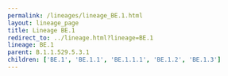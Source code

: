 ```yaml
---
permalink: /lineages/lineage_BE.1.html
layout: lineage_page
title: Lineage BE.1
redirect_to: ../lineage.html?lineage=BE.1
lineage: BE.1
parent: B.1.1.529.5.3.1
children: ['BE.1', 'BE.1.1', 'BE.1.1.1', 'BE.1.2', 'BE.1.3']
---
```

